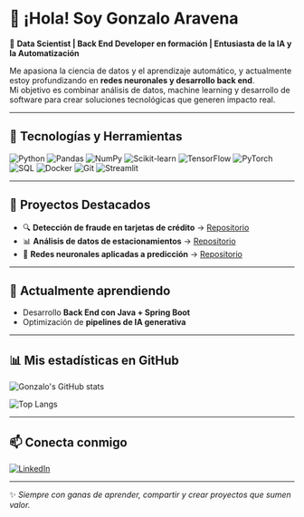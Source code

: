 # 👋 ¡Hola! Soy Gonzalo Aravena  

🚀 **Data Scientist | Back End Developer en formación | Entusiasta de la IA y la Automatización**  

Me apasiona la ciencia de datos y el aprendizaje automático, y actualmente estoy profundizando en **redes neuronales y desarrollo back end**.  
Mi objetivo es combinar análisis de datos, machine learning y desarrollo de software para crear soluciones tecnológicas que generen impacto real.  

---

## 🔧 Tecnologías y Herramientas
![Python](https://img.shields.io/badge/Python-3776AB?style=for-the-badge&logo=python&logoColor=white)
![Pandas](https://img.shields.io/badge/Pandas-150458?style=for-the-badge&logo=pandas&logoColor=white)
![NumPy](https://img.shields.io/badge/NumPy-013243?style=for-the-badge&logo=numpy&logoColor=white)
![Scikit-learn](https://img.shields.io/badge/Scikit--learn-F7931E?style=for-the-badge&logo=scikit-learn&logoColor=white)
![TensorFlow](https://img.shields.io/badge/TensorFlow-FF6F00?style=for-the-badge&logo=tensorflow&logoColor=white)
![PyTorch](https://img.shields.io/badge/PyTorch-EE4C2C?style=for-the-badge&logo=pytorch&logoColor=white)
![SQL](https://img.shields.io/badge/SQL-336791?style=for-the-badge&logo=postgresql&logoColor=white)
![Docker](https://img.shields.io/badge/Docker-2496ED?style=for-the-badge&logo=docker&logoColor=white)
![Git](https://img.shields.io/badge/Git-F05032?style=for-the-badge&logo=git&logoColor=white)
![Streamlit](https://img.shields.io/badge/Streamlit-FF4B4B?style=for-the-badge&logo=streamlit&logoColor=white)

---

## 📌 Proyectos Destacados
- 🔍 **Detección de fraude en tarjetas de crédito** → [Repositorio](#)  
- 📊 **Análisis de datos de estacionamientos** → [Repositorio](#)  
- 🤖 **Redes neuronales aplicadas a predicción** → [Repositorio](#)  

---

## 🌱 Actualmente aprendiendo
- Desarrollo **Back End con Java + Spring Boot**  
- Optimización de **pipelines de IA generativa**  
  

---

## 📊 Mis estadísticas en GitHub
![Gonzalo's GitHub stats](https://github-readme-stats.vercel.app/api?username=TUUSUARIO&show_icons=true&theme=radical)  

![Top Langs](https://github-readme-stats.vercel.app/api/top-langs/?username=TUUSUARIO&layout=compact&theme=radical)

---

## 📫 Conecta conmigo
[![LinkedIn](https://img.shields.io/badge/LinkedIn-0A66C2?style=for-the-badge&logo=linkedin&logoColor=white)](www.linkedin.com/in/gonzalo-aravena-datascientist-backend)  

---

✨ *Siempre con ganas de aprender, compartir y crear proyectos que sumen valor.*
